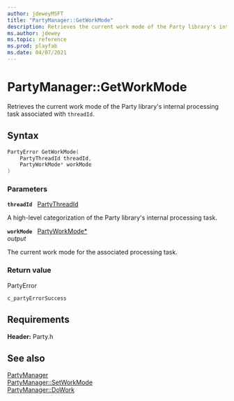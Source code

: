 ```yaml
---
author: jdeweyMSFT
title: "PartyManager::GetWorkMode"
description: Retrieves the current work mode of the Party library's internal processing task associated with `threadId`.
ms.author: jdewey
ms.topic: reference
ms.prod: playfab
ms.date: 04/07/2021
---
```


# PartyManager::GetWorkMode  

Retrieves the current work mode of the Party library's internal processing task associated with `threadId`.  

## Syntax  
  
```cpp
PartyError GetWorkMode(  
    PartyThreadId threadId,  
    PartyWorkMode* workMode  
)  
```  
  
### Parameters  
  
**`threadId`** &nbsp; [PartyThreadId](../../../enums/partythreadid.md)  
  
A high-level categorization of the Party library's internal processing task.  
  
**`workMode`** &nbsp; [PartyWorkMode*](../../../enums/partyworkmode.md)  
*output*  
  
The current work mode for the associated processing task.  
  
  
### Return value  
PartyError
  
```c_partyErrorSuccess```
  
  
## Requirements  
  
**Header:** Party.h
  
## See also  
[PartyManager](../partymanager.md)  
[PartyManager::SetWorkMode](partymanager_setworkmode.md)  
[PartyManager::DoWork](partymanager_dowork.md)
  
  
